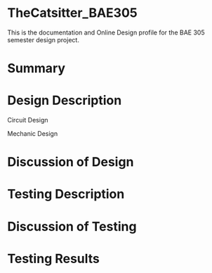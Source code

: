 # TheCatsitter_BAE305
This is the documentation and Online Design profile for the BAE 305 semester design project.

# Summary

# Design Description

Circuit Design 

Mechanic Design 

# Discussion of Design

# Testing Description

# Discussion of Testing

# Testing Results


